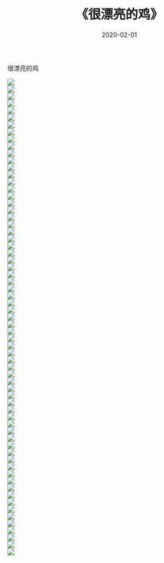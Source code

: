 ﻿---
layout: post
title:  《很漂亮的鸡》
date:   2020-02-01
img: http://imgx.orgx.ga/漏D/2020/很漂亮的鸡/000.jpg
categories: [美女, 清纯, 唯美]
---

很漂亮的鸡

  ![](http://imgx.orgx.ga/漏D/2020/很漂亮的鸡/001.jpg) <br> ![](http://imgx.orgx.ga/漏D/2020/很漂亮的鸡/002.jpg) <br> ![](http://imgx.orgx.ga/漏D/2020/很漂亮的鸡/003.jpg) <br> ![](http://imgx.orgx.ga/漏D/2020/很漂亮的鸡/004.jpg) <br> ![](http://imgx.orgx.ga/漏D/2020/很漂亮的鸡/005.jpg) <br> ![](http://imgx.orgx.ga/漏D/2020/很漂亮的鸡/006.jpg) <br> ![](http://imgx.orgx.ga/漏D/2020/很漂亮的鸡/007.jpg) <br> ![](http://imgx.orgx.ga/漏D/2020/很漂亮的鸡/008.jpg) <br> ![](http://imgx.orgx.ga/漏D/2020/很漂亮的鸡/009.jpg) <br> ![](http://imgx.orgx.ga/漏D/2020/很漂亮的鸡/010.jpg) <br> ![](http://imgx.orgx.ga/漏D/2020/很漂亮的鸡/011.jpg) <br> ![](http://imgx.orgx.ga/漏D/2020/很漂亮的鸡/012.jpg) <br> ![](http://imgx.orgx.ga/漏D/2020/很漂亮的鸡/013.jpg) <br> ![](http://imgx.orgx.ga/漏D/2020/很漂亮的鸡/014.jpg) <br> ![](http://imgx.orgx.ga/漏D/2020/很漂亮的鸡/015.jpg) <br> ![](http://imgx.orgx.ga/漏D/2020/很漂亮的鸡/016.jpg) <br> ![](http://imgx.orgx.ga/漏D/2020/很漂亮的鸡/017.jpg) <br> ![](http://imgx.orgx.ga/漏D/2020/很漂亮的鸡/018.jpg) <br> ![](http://imgx.orgx.ga/漏D/2020/很漂亮的鸡/019.jpg) <br> ![](http://imgx.orgx.ga/漏D/2020/很漂亮的鸡/020.jpg) <br> ![](http://imgx.orgx.ga/漏D/2020/很漂亮的鸡/021.jpg) <br> ![](http://imgx.orgx.ga/漏D/2020/很漂亮的鸡/022.jpg) <br> ![](http://imgx.orgx.ga/漏D/2020/很漂亮的鸡/023.jpg) <br> ![](http://imgx.orgx.ga/漏D/2020/很漂亮的鸡/024.jpg) <br> ![](http://imgx.orgx.ga/漏D/2020/很漂亮的鸡/025.jpg) <br> ![](http://imgx.orgx.ga/漏D/2020/很漂亮的鸡/026.jpg) <br> ![](http://imgx.orgx.ga/漏D/2020/很漂亮的鸡/027.jpg) <br> ![](http://imgx.orgx.ga/漏D/2020/很漂亮的鸡/028.jpg) <br> ![](http://imgx.orgx.ga/漏D/2020/很漂亮的鸡/029.jpg) <br> ![](http://imgx.orgx.ga/漏D/2020/很漂亮的鸡/030.jpg) <br> ![](http://imgx.orgx.ga/漏D/2020/很漂亮的鸡/031.jpg) <br> ![](http://imgx.orgx.ga/漏D/2020/很漂亮的鸡/032.jpg) <br> ![](http://imgx.orgx.ga/漏D/2020/很漂亮的鸡/033.jpg) <br> ![](http://imgx.orgx.ga/漏D/2020/很漂亮的鸡/034.jpg) <br> ![](http://imgx.orgx.ga/漏D/2020/很漂亮的鸡/035.jpg) <br> ![](http://imgx.orgx.ga/漏D/2020/很漂亮的鸡/036.jpg) <br> ![](http://imgx.orgx.ga/漏D/2020/很漂亮的鸡/037.jpg) <br> ![](http://imgx.orgx.ga/漏D/2020/很漂亮的鸡/038.jpg) <br> ![](http://imgx.orgx.ga/漏D/2020/很漂亮的鸡/039.jpg) <br> ![](http://imgx.orgx.ga/漏D/2020/很漂亮的鸡/040.jpg) <br> ![](http://imgx.orgx.ga/漏D/2020/很漂亮的鸡/041.jpg) <br> ![](http://imgx.orgx.ga/漏D/2020/很漂亮的鸡/042.jpg) <br> ![](http://imgx.orgx.ga/漏D/2020/很漂亮的鸡/043.jpg) <br> ![](http://imgx.orgx.ga/漏D/2020/很漂亮的鸡/044.jpg) <br> ![](http://imgx.orgx.ga/漏D/2020/很漂亮的鸡/045.jpg) <br> ![](http://imgx.orgx.ga/漏D/2020/很漂亮的鸡/046.jpg) <br> ![](http://imgx.orgx.ga/漏D/2020/很漂亮的鸡/047.jpg) <br> ![](http://imgx.orgx.ga/漏D/2020/很漂亮的鸡/048.jpg) <br> ![](http://imgx.orgx.ga/漏D/2020/很漂亮的鸡/049.jpg) <br> ![](http://imgx.orgx.ga/漏D/2020/很漂亮的鸡/050.jpg) <br> ![](http://imgx.orgx.ga/漏D/2020/很漂亮的鸡/051.jpg) <br> ![](http://imgx.orgx.ga/漏D/2020/很漂亮的鸡/052.jpg) <br> ![](http://imgx.orgx.ga/漏D/2020/很漂亮的鸡/053.jpg) <br> ![](http://imgx.orgx.ga/漏D/2020/很漂亮的鸡/054.jpg) <br> ![](http://imgx.orgx.ga/漏D/2020/很漂亮的鸡/055.jpg) <br> ![](http://imgx.orgx.ga/漏D/2020/很漂亮的鸡/056.jpg) <br> ![](http://imgx.orgx.ga/漏D/2020/很漂亮的鸡/057.jpg) <br> ![](http://imgx.orgx.ga/漏D/2020/很漂亮的鸡/058.jpg) <br> ![](http://imgx.orgx.ga/漏D/2020/很漂亮的鸡/059.jpg) <br> ![](http://imgx.orgx.ga/漏D/2020/很漂亮的鸡/060.jpg) <br> ![](http://imgx.orgx.ga/漏D/2020/很漂亮的鸡/061.jpg) <br> ![](http://imgx.orgx.ga/漏D/2020/很漂亮的鸡/062.jpg) <br> ![](http://imgx.orgx.ga/漏D/2020/很漂亮的鸡/063.jpg) <br> ![](http://imgx.orgx.ga/漏D/2020/很漂亮的鸡/064.jpg) <br> ![](http://imgx.orgx.ga/漏D/2020/很漂亮的鸡/065.jpg) <br> ![](http://imgx.orgx.ga/漏D/2020/很漂亮的鸡/066.jpg) <br> ![](http://imgx.orgx.ga/漏D/2020/很漂亮的鸡/067.jpg) <br>